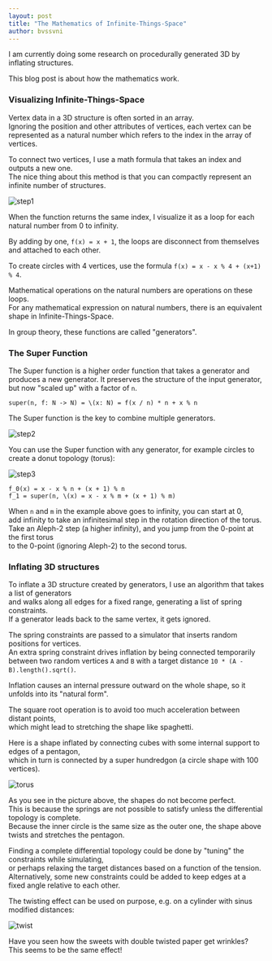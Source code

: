 ```yaml
---
layout: post
title: "The Mathematics of Infinite-Things-Space"
author: bvssvni
---
```


I am currently doing some research on procedurally generated 3D by inflating structures.

This blog post is about how the mathematics work.

### Visualizing Infinite-Things-Space

Vertex data in a 3D structure is often sorted in an array.  
Ignoring the position and other attributes of vertices,
each vertex can be represented as a natural number which refers to the index in the array of vertices.

To connect two vertices, I use a math formula that takes an index and outputs a new one.  
The nice thing about this method is that you can compactly represent an infinite number of structures.

![step1](http://i.imgur.com/bWpZ6vk.png)

When the function returns the same index, I visualize it as a loop for each natural number from 0 to infinity.  

By adding by one, `f(x) = x + 1`, the loops are disconnect from themselves and attached to each other.  

To create circles with 4 vertices, use the formula `f(x) = x - x % 4 + (x+1) % 4`.

Mathematical operations on the natural numbers are operations on these loops.  
For any mathematical expression on natural numbers, there is an equivalent shape in Infinite-Things-Space.  

In group theory, these functions are called "generators".

### The Super Function

The Super function is a higher order function that takes a generator and produces a new generator.
It preserves the structure of the input generator, but now "scaled up" with a factor of `n`.

```
super(n, f: N -> N) = \(x: N) = f(x / n) * n + x % n
```

The Super function is the key to combine multiple generators.

![step2](http://i.imgur.com/XkecKf7.png)

You can use the Super function with any generator, for example circles to create a donut topology (torus):

![step3](http://i.imgur.com/LWCJbhE.png)

```
f_0(x) = x - x % n + (x + 1) % n
f_1 = super(n, \(x) = x - x % m + (x + 1) % m)
```

When `n` and `m` in the example above goes to infinity, you can start at 0,  
add infinity to take an infinitesimal step in the rotation direction of the torus.  
Take an Aleph-2 step (a higher infinity), and you jump from the 0-point at the first torus  
to the 0-point (ignoring Aleph-2) to the second torus.

### Inflating 3D structures

To inflate a 3D structure created by generators, I use an algorithm that takes a list of generators  
and walks along all edges for a fixed range, generating a list of spring constraints.  
If a generator leads back to the same vertex, it gets ignored.

The spring constraints are passed to a simulator that inserts random positions for vertices.   
An extra spring constraint drives inflation by being connected temporarily
between two random vertices `A` and `B` with a target distance `10 * (A - B).length().sqrt()`. 

Inflation causes an internal pressure outward on the whole shape, so it unfolds into its "natural form".  

The square root operation is to avoid too much acceleration between distant points,  
which might lead to stretching the shape like spaghetti.  

Here is a shape inflated by connecting cubes with some internal support to edges of a pentagon,  
which in turn is connected by a super hundredgon (a circle shape with 100 vertices).  

![torus](https://pbs.twimg.com/media/C3cjdmAWIAAL9vn.jpg)

As you see in the picture above, the shapes do not become perfect.  
This is because the springs are not possible to satisfy unless the differential topology is complete.  
Because the inner circle is the same size as the outer one, the shape above twists and stretches the pentagon.

Finding a complete differential topology could be done by "tuning" the constraints while simulating,  
or perhaps relaxing the target distances based on a function of the tension.  
Alternatively, some new constraints could be added to keep edges at a fixed angle relative to each other.  

The twisting effect can be used on purpose, e.g. on a cylinder with sinus modified distances:

![twist](https://pbs.twimg.com/media/C3bCcZJWEAExIXw.jpg)

Have you seen how the sweets with double twisted paper get wrinkles? This seems to be the same effect!

